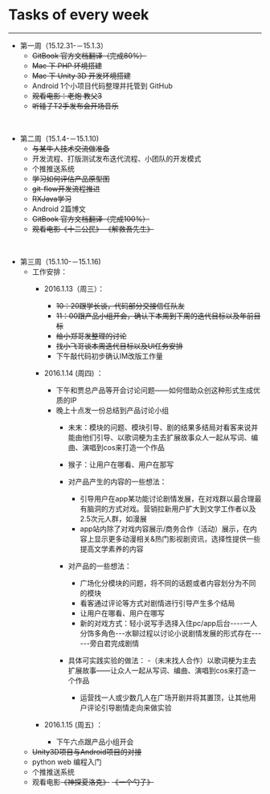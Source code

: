 # Tasks of every week
---
- 第一周（15.12.31-－15.1.3）
	- ~~GitBook 官方文档翻译（完成80%）~~
	- ~~Mac 下 PHP 环境搭建~~
	- ~~Mac 下 Unity 3D 开发环境搭建~~
	- Android 1个小项目代码整理并托管到 GitHub
	- ~~观看电影：老炮  教父3~~
	- ~~听锤子T2手发布会开场音乐~~

</br>

- 第二周（15.1.4-－15.1.10)
	- ~~与某牛人技术交流做准备~~
	- 开发流程、打版测试发布迭代流程、小团队的开发模式 
	- 个推推送系统
	- ~~学习如何评估产品原型图~~
	- ~~git-flow开发流程推进~~
	- ~~RXJava学习~~
	- Android 2篇博文
	- ~~GitBook 官方文档翻译（完成100%）~~ 
	- ~~观看电影《十二公民》 《解救吾先生》~~

</br>

- 第三周（15.1.10-－15.1.16)
	- 工作安排：
		- 2016.1.13（周三）：
			- ~~10：20跟学长谈，代码部分交接信任队友~~
			- ~~11：00跟产品小组开会，确认下本周到下周的迭代目标以及年前目标~~
			- ~~给小郑哥发整理的讨论~~
			- ~~找小飞哥谈本周迭代目标以及UI任务安排~~
			- 下午敲代码初步确认IM改版工作量
		- 2016.1.14 (周四) ：
			- 下午和贾总产品等开会讨论问题——如何借助众创这种形式生成优质的IP
			- 晚上十点发一份总结到产品讨论小组
				- 未末：模块的问题、模块引导、剧的结果多结局对看客来说并能由他们引导、以歌词梗为主去扩展故事众人一起从写词、编曲、演唱到cos来打造一个作品
				- 猴子：让用户在哪看、用户在那写   

				- 对产品产生的内容的一些想法：
				 	-  引导用户在app某功能讨论剧情发展，在对戏群以最合理最有脑洞的方式对戏。营销拉新用户扩大到文学工作者以及2.5次元人群，如漫展
					-  app站内除了对戏内容展示/商务合作（活动）展示，在内容上显示更多动漫相关&热门影视剧资讯，选择性提供一些提高文学素养的内容 
		
				- 对产品的一些想法：
					- 广场化分模块的问题，将不同的话题或者内容划分为不同的模块
					- 看客通过评论等方式对剧情进行引导产生多个结局
					- 让用户在哪看、用户在哪写 
					-  新的对戏方式：轻小说写手选择入住pc/app后台----一人分饰多角色---水聊过程以讨论小说剧情发展的形式存在------旁白君完成剧情 
					
				- 具体可实践实验的做法：
					-（未末找人合作）以歌词梗为主去扩展故事——让众人一起从写词、编曲、演唱到cos来打造一个作品
					- 运营找一人或少数几人在广场开剧并将其置顶，让其他用户评论引导剧情走向来做实验
					
		- 2016.1.15 (周五) ：
			- 下午六点跟产品小组开会
	- ~~Unity3D项目与Android项目的对接~~
	- python web 编程入门
	- 个推推送系统
	- 观看电影~~《神探夏洛克》~~ ~~《一个勺子》~~
	
 